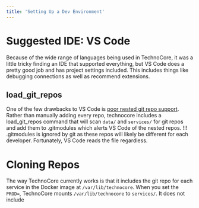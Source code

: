 ```yaml
---
title: 'Setting Up a Dev Environment'
---
```


# Suggested IDE: VS Code
Because of the wide range of languages being used in TechnoCore, it was a little tricky finding an IDE that supported everything, but VS Code does a pretty good job and has project settings included. This includes things like debugging connections as well as recommend extensions.

## load_git_repos
One of the few drawbacks to VS Code is [poor nested git repo support](https://github.com/microsoft/vscode/issues/37947#issuecomment-568146225). Rather than manually adding every repo, technocore includes a load_git_repos command that will scan `data/` and `services/` for git repos and add them to .gitmodules which alerts VS Code of the nested repos.
!!! .gitmodules is ignored by git as these repos will likely be different for each developer. Fortunately, VS Code reads the file regardless.

# Cloning Repos
The way TechnoCore currently works is that it includes the git repo for each service in the Docker image at `/var/lib/technocore`. When you set the `PROD=`, TechnoCore mounts `/var/lib/technocore` to `services/`. It does not include
